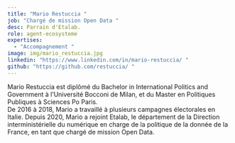 ```yaml
---
title: "Mario Restuccia "
job: "Chargé de mission Open Data "
desc: Parrain d'Etalab.
role: agent-ecosysteme
expertises:
  - "Accompagnement "
image: img/mario_restuccia.jpg
linkedin: "https://www.linkedin.com/in/mario-restuccia/ "
github: "https://github.com/restuccia/ "
---
```



Mario Restuccia est diplômé du Bachelor in International Politics and Government à l’Université Bocconi de Milan, et du Master en Politiques Publiques à Sciences Po Paris.\
De 2016 à 2018, Mario a travaillé à plusieurs campagnes électorales en Italie. Depuis 2020, Mario a rejoint Etalab, le département de la Direction interministérielle du numérique en charge de la politique de la donnée de la France, en tant que chargé de mission Open Data.